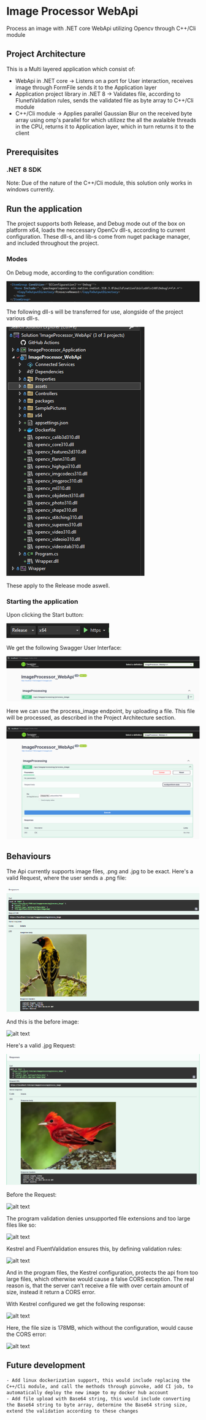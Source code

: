 # Image Processor WebApi

Process an image with .NET core WebApi utilizing Opencv through C++/Cli module

## Project Architecture

This is a Multi layered application which consist of:
  - WebApi in .NET core -> Listens on a port for User interaction, receives image through FormFile sends it to the Application layer
  - Application project library in .NET 8 -> Validates file, according to FlunetValidation rules, sends the validated file as byte array to C++/Cli module
  - C++/Cli module -> Applies parallel Gaussian Blur on the received byte array using omp's parallel for which utilizez the all the avalaible threads in the CPU, returns it to Application layer, which in turn returns it to the client

## Prerequisites

### .NET 8 SDK
Note: Due of the nature of the C++/Cli module, this solution only works in windows currently.

## Run the application

The project supports both Release, and Debug mode out of the box on platform x64, loads the neccessary OpenCv dll-s, according to current configuration. These dll-s, and lib-s come from nuget package manager, and included throughout the project.


### Modes

On Debug mode, according to the configuration condition:

![alt text](https://github.com/sabotamas0/ImageProcessor_WebApi/raw/main/ImageProcessor_WebApi/assets/DebugConditional.PNG "Debug Condition")

The following dll-s will be transferred for use, alongside of the project various dll-s.

![alt text](https://github.com/sabotamas0/ImageProcessor_WebApi/raw/main/ImageProcessor_WebApi/assets/TransferredDlls.PNG "Transferred Dlls")

These apply to the Release mode aswell.

### Starting the application

Upon clicking the Start button:

![alt text](https://github.com/sabotamas0/ImageProcessor_WebApi/raw/main/ImageProcessor_WebApi/assets/StartApp.PNG "Start App")

We get the following Swagger User Interface:

![alt text](https://github.com/sabotamas0/ImageProcessor_WebApi/raw/main/ImageProcessor_WebApi/assets/swaggerUi.PNG "Swagger")

Here we can use the process_image endpoint, by uploading a file. This file will be processed, as described in the Project Architecture section.

![alt text](https://github.com/sabotamas0/ImageProcessor_WebApi/raw/main/ImageProcessor_WebApi/assets/UploadPhoto.PNG "Upload Photo")


## Behaviours

The Api currently supports image files, .png and .jpg to be exact. Here's a valid Request, where the user sends a .png file:

![alt text](https://github.com/sabotamas0/ImageProcessor_WebApi/raw/main/ImageProcessor_WebApi/assets/validRequestYellowBird.PNG "Valid request yellow bird after")

And this is the before image:

![alt text](https://github.com/sabotamas0/ImageProcessor_WebApi/raw/main/ImageProcessor_WebApi/SamplePictures/yellowishBird.PNG" "Valid request yellow bird before")

Here's a valid .jpg Request:

![alt text](https://github.com/sabotamas0/ImageProcessor_WebApi/raw/main/ImageProcessor_WebApi/assets/validRequestRedBird.PNG "Valid request red bird after")

Before the Request:

![alt text](https://github.com/sabotamas0/ImageProcessor_WebApi/raw/main/ImageProcessor_WebApi/SamplePictures/yellowishBird.PNG" "Valid request red bird before")

The program validation denies unsupported file extensions and too large files like so:

![alt text](https://github.com/sabotamas0/ImageProcessor_WebApi/raw/main/ImageProcessor_WebApi/assets/invalidRequest.PNG" "Invalid request large and usupported file")

Kestrel and FluentValidation ensures this, by defining validation rules:

![alt text](https://github.com/sabotamas0/ImageProcessor_WebApi/raw/main/ImageProcessor_WebApi/assets/fluentValidationRuleSet.PNG" "Fluent validation ruleset")

And in the program files, the Kestrel configuration, protects the api from too large files, which otherwise would cause a false CORS exception. The real reason is, that the server can't receive a file with over certain amount of size, instead it return a CORS error.

With Kestrel configured we get the following response:

![alt text](https://github.com/sabotamas0/ImageProcessor_WebApi/raw/main/ImageProcessor_WebApi/assets/invalidRequest.PNG" "Invalid request large and usupported file")

Here, the file size is 178MB, which without the configuration, would cause the CORS error:

![alt text](https://github.com/sabotamas0/ImageProcessor_WebApi/raw/main/ImageProcessor_WebApi/assets/corsError.PNG" "Cors error")

## Future development
	
	- Add linux dockerization support, this would include replacing the C++/Cli module, and call the methods through pinvoke, add CI job, to automatically deploy the new image to my docker hub account
	- Add file upload with Base64 string, this would include converting the Base64 string to byte array, determine the Base64 string size, extend the validation according to these changes
